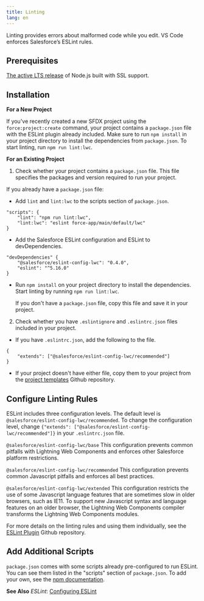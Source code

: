 ```yaml
---
title: Linting 
lang: en
---
```


Linting provides errors about malformed code while you edit. VS Code enforces Salesforce’s ESLint rules. 

## Prerequisites

[The active LTS release](https://nodejs.org/en/about/releases/) of Node.js built with SSL support. 

## Installation

**For a New Project**

If you've recently created a new SFDX project using the `force:project:create` command, your project contains a `package.json` file with the ESLint plugin already included. Make sure to run `npm install` in your project directory to install the dependencies from `package.json`. To start linting, run `npm run lint:lwc`.

**For an Existing Project**

1. Check whether your project contains a `package.json` file. This file specifies the packages and version required to run your project.
 
If you already have a `package.json` file:
 
- Add `lint` and `lint:lwc` to the scripts section of `package.json`.

```
"scripts": {
	"lint": "npm run lint:lwc",
  	"lint:lwc": "eslint force-app/main/default/lwc"
}
```

- Add the Salesforce ESLint configuration and ESLint to devDependencies. 
	
```
"devDependencies" {
	"@salesforce/eslint-config-lwc": "0.4.0",
	"eslint": "^5.16.0"
}
```
 
- Run `npm install` on your project directory to install the dependencies. Start linting by running `npm run lint:lwc`.

   If you don't have a `package.json` file, copy this file and save it in your project.

2. Check whether you have `.eslintignore` and `.eslintrc.json` files included in your project. 
 
- If you have `.eslintrc.json`, add the following to the file.

```
{
	"extends": ["@salesforce/eslint-config-lwc/recommended"]
}
```

- If your project doesn't have either file, copy them to your project from the [project templates](https://github.com/forcedotcom/salesforcedx-templates/tree/master/src/templates/project) Github repository. 

## Configure Linting Rules

ESLint includes three configuration levels. The default level is `@salesforce/eslint-config-lwc/recommended`. To change the configuration level, change `{"extends": ["@salesforce/eslint-config-lwc/recommended"]}` in your `.eslintrc.json` file.

`@salesforce/eslint-config-lwc/base`
This configuration prevents common pitfalls with Lightning Web Components and enforces other Salesforce platform restrictions.

`@salesforce/eslint-config-lwc/recommended`
This configuration prevents common Javascript pitfalls and enforces all best practices.

`@salesforce/eslint-config-lwc/extended`
This configuration restricts the use of some Javascript language features that are sometimes slow in older browsers, such as IE11. To support new Javascript syntax and language features on an older browser, the Lightning Web Components compiler transforms the Lightning Web Components modules. 

For more details on the linting rules and using them individually, see the [ESLint Plugin](https://github.com/salesforce/eslint-plugin-lwc) Github repository. 

## Add Additional Scripts

`package.json` comes with some scripts already pre-configured to run ESLint. You can see them listed in the "scripts" section of `package.json`. To add your own, see the [npm documentation](https://docs.npmjs.com/misc/scripts). 

**See Also**
_ESLint_: [Configuring ESLint](https://eslint.org/docs/user-guide/configuring) 


